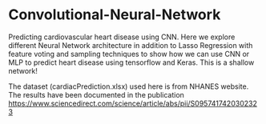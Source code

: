 # Convolutional-Neural-Network
Predicting cardiovascular heart disease using CNN. Here we explore different Neural Network architecture in addition to Lasso Regression with feature voting and sampling techniques to show how we can use CNN or MLP to predict heart disease using tensorflow and Keras. This is a shallow network!

The dataset (cardiacPrediction.xlsx) used here is from NHANES website. The results have been documented in the publication https://www.sciencedirect.com/science/article/abs/pii/S0957417420302323
